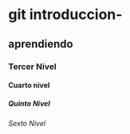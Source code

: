 # git introduccion-
## aprendiendo
### Tercer Nivel
#### Cuarto nivel 
#####      Quinto Nivel
###### Sexto Nivel

